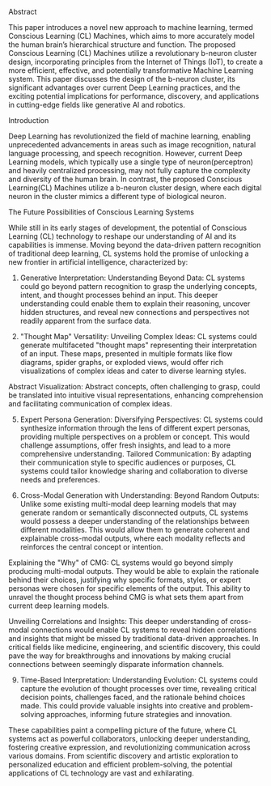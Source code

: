 Abstract

This paper introduces a novel new approach to machine learning, termed Conscious Learning (CL) Machines, which aims to more accurately model the human brain’s hierarchical structure and function. The proposed Conscious Learning (CL) Machines utilize a revolutionary b-neuron cluster design, incorporating principles from the Internet of Things (IoT), to create a more efficient, effective, and potentially transformative Machine Learning system. This paper discusses the design of the b-neuron cluster, its significant advantages over current Deep Learning practices, and the exciting potential implications for performance, discovery, and applications in cutting-edge fields like generative AI and robotics.

Introduction

Deep Learning has revolutionized the field of machine learning, enabling unprecedented advancements in areas such as image recognition, natural language processing, and speech recognition. However, current Deep Learning models, which typically use a single type of neuron(perceptron) and heavily centralized processing, may not fully capture the complexity and diversity of the human brain. In contrast, the proposed Conscious Learning(CL) Machines utilize a b-neuron cluster design, where each digital
neuron in the cluster mimics a different type of biological neuron.

The Future Possibilities of Conscious Learning Systems

While still in its early stages of development, the potential of Conscious Learning (CL) technology to reshape our understanding of AI and its capabilities is immense. Moving beyond the data-driven pattern recognition of traditional deep learning, CL systems hold the promise of unlocking a new frontier in artificial intelligence, characterized by:

1. Generative Interpretation:
Understanding Beyond Data: CL systems could go beyond pattern recognition to grasp the underlying concepts, intent, and thought processes behind an input. This deeper understanding could enable them to explain their reasoning, uncover hidden structures, and reveal new connections and perspectives not readily apparent from the surface data.


3. "Thought Map" Versatility:
Unveiling Complex Ideas: CL systems could generate multifaceted "thought maps" representing their interpretation of an input. These maps, presented in multiple formats like flow diagrams, spider graphs, or exploded views, would offer rich visualizations of complex ideas and cater to diverse learning styles.

Abstract Visualization: Abstract concepts, often challenging to grasp, could be translated into intuitive visual representations, enhancing comprehension and facilitating communication of complex ideas.


5. Expert Persona Generation:
Diversifying Perspectives: CL systems could synthesize information through the lens of different expert personas, providing multiple perspectives on a problem or concept. This would challenge assumptions, offer fresh insights, and lead to a more comprehensive understanding.
Tailored Communication: By adapting their communication style to specific audiences or purposes, CL systems could tailor knowledge sharing and collaboration to diverse needs and preferences.


7. Cross-Modal Generation with Understanding:
Beyond Random Outputs: Unlike some existing multi-modal deep learning models that may generate random or semantically disconnected outputs, CL systems would possess a deeper understanding of the relationships between different modalities. This would allow them to generate coherent and explainable cross-modal outputs, where each modality reflects and reinforces the central concept or intention.

Explaining the "Why" of CMG: CL systems would go beyond simply producing multi-modal outputs. They would be able to explain the rationale behind their choices, justifying why specific formats, styles, or expert personas were chosen for specific elements of the output. This ability to unravel the thought process behind CMG is what sets them apart from current deep learning models.

Unveiling Correlations and Insights: This deeper understanding of cross-modal connections would enable CL systems to reveal hidden correlations and insights that might be missed by traditional data-driven approaches. In critical fields like medicine, engineering, and scientific discovery, this could pave the way for breakthroughs and innovations by making crucial connections between seemingly disparate information channels.


9. Time-Based Interpretation:
Understanding Evolution: CL systems could capture the evolution of thought processes over time, revealing critical decision points, challenges faced, and the rationale behind choices made. This could provide valuable insights into creative and problem-solving approaches, informing future strategies and innovation.

These capabilities paint a compelling picture of the future, where CL systems act as powerful collaborators, unlocking deeper understanding, fostering creative expression, and revolutionizing communication across various domains. From scientific discovery and artistic exploration to personalized education and efficient problem-solving, the potential applications of CL technology are vast and exhilarating.

